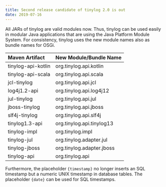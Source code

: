```yaml
---
title: Second release candidate of tinylog 2.0 is out
date: 2019-07-16
---
```


All JARs of tinylog are valid modules now. Thus, tinylog can be used easily in modular Java applications that are using the Java Platform Module System. For consistency, tinylog uses the new module names also as bundle names for OSGi.

 Maven Artifact     | New Module/Bundle Name
:-------------------|:-----------------------
 tinylog-api-kotlin | org.tinylog.api.kotlin
 tinylog-api-scala  | org.tinylog.api.scala
 jcl-tinylog        | org.tinylog.api.jcl
 log4j1.2-api       | org.tinylog.api.log4j12
 jul-tinylog        | org.tinylog.api.jul
 jboss-tinylog      | org.tinylog.api.jboss
 slf4j-tinylog      | org.tinylog.api.slf4j
 tinylog1.3-api     | org.tinylog.api.tinylog13
 tinylog-impl       | org.tinylog.impl
 tinylog-jul        | org.tinylog.adapter.jul
 tinylog-jboss      | org.tinylog.adapter.jboss
 tinylog-api        | org.tinylog.api

Furthermore, the placeholder `{timestamp}` no longer inserts an SQL timestamp but a numeric UNIX timestamp in database tables. The placeholder `{date}` can be used for SQL timestamps.
